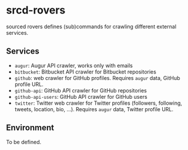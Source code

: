 # srcd-rovers

sourced rovers defines (sub)commands for crawling different external services.

## Services

- `augur`: Augur API crawler, works only with emails
- `bitbucket`: Bitbucket API crawler for Bitbucket repositories
- `github`: web crawler for GitHub profiles. Requires `augur` data, GitHub profile URL.
- `github-api`: GitHub API crawler for GitHub repositories
- `github-api-users`: GitHub API crawler for GitHub users
- `twitter`: Twitter web crawler for Twitter profiles (followers, following, tweets, location, bio, ...). Requires `augur` data, Twitter profile URL.

## Environment

To be defined.
